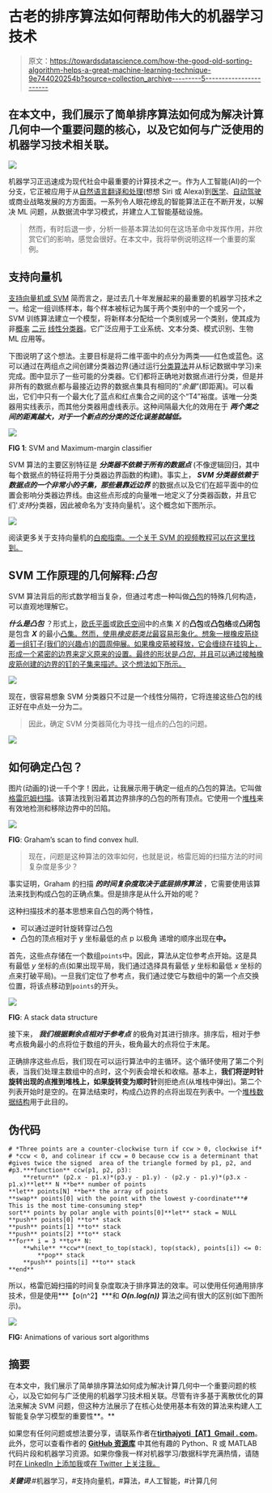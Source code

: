 # 古老的排序算法如何帮助伟大的机器学习技术

> 原文：<https://towardsdatascience.com/how-the-good-old-sorting-algorithm-helps-a-great-machine-learning-technique-9e744020254b?source=collection_archive---------5----------------------->

## 在本文中，我们展示了简单排序算法如何成为解决计算几何中一个重要问题的核心，以及它如何与广泛使用的机器学习技术相关联。

![](img/4300dee9f0581fef7cba45352ba7de79.png)

机器学习正迅速成为现代社会中最重要的计算技术之一。作为人工智能(AI)的一个分支，它正被应用于从[自然语言翻译和处理](https://www.nytimes.com/2016/12/14/magazine/the-great-ai-awakening.html)(想想 Siri 或 Alexa)到[医学](https://www.techemergence.com/machine-learning-in-pharma-medicine/)、[自动驾驶](https://www.nytimes.com/2014/11/20/technology/personaltech/picking-your-cars-computerized-brain.html)或商业战略发展的方方面面。一系列令人眼花缭乱的智能算法正在不断开发，以解决 ML 问题，从数据流中学习模式，并建立人工智能基础设施。

> 然而，有时后退一步，分析一些基本算法如何在这场革命中发挥作用，并欣赏它们的影响，感觉会很好。在本文中，我将举例说明这样一个重要的案例。

## 支持向量机

[支持向量机或 SVM](https://en.wikipedia.org/wiki/Support_vector_machine) 简而言之，是过去几十年发展起来的最重要的机器学习技术之一。给定一组训练样本，每个样本被标记为属于两个类别中的一个或另一个，SVM 训练算法建立一个模型，将新样本分配给一个类别或另一个类别，使其成为非[概率](https://en.wikipedia.org/wiki/Probabilistic_classification) [二元](https://en.wikipedia.org/wiki/Binary_classifier) [线性分类器](https://en.wikipedia.org/wiki/Linear_classifier)。它广泛应用于工业系统、文本分类、模式识别、生物 ML 应用等。

下图说明了这个想法。主要目标是将二维平面中的点分为两类——红色或蓝色。这可以通过在两组点之间创建分类器边界(通过运行[分类算法](https://en.wikipedia.org/wiki/Statistical_classification)并从标记数据中学习)来完成。图中显示了一些可能的分类器。它们都将正确地对数据点进行分类，但是并非所有的数据点都与最接近边界的数据点集具有相同的“*余量*”(即距离)。可以看出，它们中只有一个最大化了蓝点和红点集合之间的这个“T4”裕度。该唯一分类器用实线表示，而其他分类器用虚线表示。这种间隔最大化的效用在于 ***两个类之间的距离越大，对于一个新点的分类的泛化误差就越低。***

![](img/1463ad18aad1fdbcda7f5dadfdce07e8.png)

**FIG 1**: SVM and Maximum-margin classifier

SVM 算法的主要区别特征是 ***分类器不依赖于所有的数据点*** (不像逻辑回归，其中每个数据点的特征将用于分类器边界函数的构建)。事实上， ***SVM 分类器依赖于数据点的一个非常小的子集，那些最靠近边界*** 的数据点以及它们在超平面中的位置会影响分类器边界线。由这些点形成的向量唯一地定义了分类器函数，并且它们'*支持*分类器，因此被命名为'支持向量机'。这个概念如下图所示。

![](img/7b53a04c068f724790b6cef33321e254.png)

阅读更多关于支持向量机的[白痴指南。一个关于 SVM 的视频教程可以在这里找到。](http://web.mit.edu/6.034/wwwbob/svm.pdf)

## SVM 工作原理的几何解释:*凸包*

SVM 算法背后的形式数学相当复杂，但通过考虑一种叫做[凸包](https://en.wikipedia.org/wiki/Convex_hull)的特殊几何构造，可以直观地理解它。

***什么是凸包*** ？形式上，[欧氏平面](https://en.wikipedia.org/wiki/Euclidean_plane)或[欧氏空间](https://en.wikipedia.org/wiki/Euclidean_space)中的点集 *X* 的**凸包**或**凸包络**或**凸闭包**是包含 ***X*** 的最小[凸集。然而，使用*橡皮筋类比*最容易形象化。想象一根橡皮筋绕着一组钉子(我们的兴趣点)的圆周伸展。如果橡皮筋被释放，它会缠绕在挂钩上，形成一个紧密的边界来定义原来的设置。最终的形状是*凸包*，并且可以通过接触橡皮筋创建的边界的钉的子集来描述。这个想法如下所示。](https://en.wikipedia.org/wiki/Convex_set)

![](img/b5fb09be23c8f2b495a6ee935d46bcf5.png)

现在，很容易想象 SVM 分类器只不过是一个线性分隔符，它将连接这些凸包的线正好在中点处一分为二。

> 因此，确定 SVM 分类器简化为寻找一组点的凸包的问题。

![](img/8ff8a8d2d07d8c7f1e91abd0fff0392f.png)

## 如何确定凸包？

图片(动画的)说一千个字！因此，让我展示用于确定一组点的凸包的算法。它叫做[格雷厄姆扫描](https://en.wikipedia.org/wiki/Graham_scan)。该算法找到沿着其边界排序的凸包的所有顶点。它使用一个[堆栈](https://en.wikipedia.org/wiki/Stack_(abstract_data_type))来有效地检测和移除边界中的凹陷。

![](img/6c1a27c8eaf9414abdac57da44a7bc4a.png)

**FIG**: Graham’s scan to find convex hull.

> 现在，问题是这种算法的效率如何，也就是说，格雷厄姆的扫描方法的时间复杂度是多少？

事实证明，Graham 的扫描 ***的时间复杂度取决于底层排序算法*** ，它需要使用该算法来找到构成凸包的正确点集。但是排序是从什么开始的呢？

这种扫描技术的基本思想来自凸包的两个特性，

*   可以通过逆时针旋转穿过凸包
*   凸包的顶点相对于 y 坐标最低的点 p 以极角
    递增的顺序出现在**中。**

首先，这些点存储在一个数组`points`中。因此，算法从定位参考点开始。这是具有最低 *y* 坐标的点(如果出现平局，我们通过选择具有最低 *y* 坐标和最低 *x* 坐标的点来打破平局)。一旦我们定位了参考点，我们通过使它与数组中的第一个点交换位置，将该点移动到`points`的开头。

![](img/400d7d305c7ea0bac0a16f1e22c8ae1d.png)

**FIG**: A stack data structure

接下来， ***我们根据剩余点相对于参考点*** 的极角对其进行排序。排序后，相对于参考点极角最小的点将位于数组的开头，极角最大的点将位于末尾。

正确排序这些点后，我们现在可以运行算法中的主循环。这个循环使用了第二个列表，当我们处理主数组中的点时，这个列表会增长和收缩。基本上，**我们将逆时针旋转出现的点推到堆栈上，如果旋转变为顺时针**则拒绝点(从堆栈中弹出)。第二个列表开始时是空的。在算法结束时，构成凸边界的点将出现在列表中。一个[堆栈数据结构](https://www.tutorialspoint.com/data_structures_algorithms/stack_algorithm.htm)用于此目的。

## 伪代码

```
# *Three points are a counter-clockwise turn if ccw > 0, clockwise if*
# *ccw < 0, and colinear if ccw = 0 because ccw is a determinant that #gives twice the signed  area of the triangle formed by p1, p2, and #p3.***function** ccw(p1, p2, p3):
    **return** (p2.x - p1.x)*(p3.y - p1.y) - (p2.y - p1.y)*(p3.x - p1.x)**let** N **be** number of points
**let** points[N] **be** the array of points
**swap** points[0] with the point with the lowest y-coordinate***# This is the most time-consuming step*
sort** points by polar angle with points[0]**let** stack = NULL
**push** points[0] **to** stack
**push** points[1] **to** stack
**push** points[2] **to** stack
**for** i = 3 **to** N:
    **while** **ccw**(next_to_top(stack), top(stack), points[i]) <= 0:
        **pop** stack
    **push** points[i] **to** stack
**end**
```

所以，格雷厄姆扫描的时间复杂度取决于排序算法的效率。可以使用任何通用排序技术，但是使用***【o(n^2】***和 ***O(n.log(n))*** 算法之间有很大的区别(如下图所示)。

![](img/b83f45a606f193d4a42fc8c4d440c43f.png)

**FIG:** Animations of various sort algorithms

## 摘要

在本文中，我们展示了简单排序算法如何成为解决计算几何中一个重要问题的核心，以及它如何与广泛使用的机器学习技术相关联。尽管有许多基于离散优化的算法来解决 SVM 问题，但这种方法展示了在核心处使用基本有效的算法来构建人工智能复杂学习模型的重要性**。**

如果您有任何问题或想法要分享，请联系作者在[**tirthajyoti【AT】Gmail . com**](mailto:tirthajyoti@gmail.com)。此外，您可以查看作者的 [**GitHub 资源库**](https://github.com/tirthajyoti?tab=repositories) 中其他有趣的 Python、R 或 MATLAB 代码片段和机器学习资源。如果你像我一样对机器学习/数据科学充满热情，请随时[在 LinkedIn 上添加我](https://www.linkedin.com/in/tirthajyoti-sarkar-2127aa7/)或[在 Twitter 上关注我。](https://twitter.com/tirthajyotiS)

***关键词***:#机器学习，#支持向量机，#算法，#人工智能，#计算几何